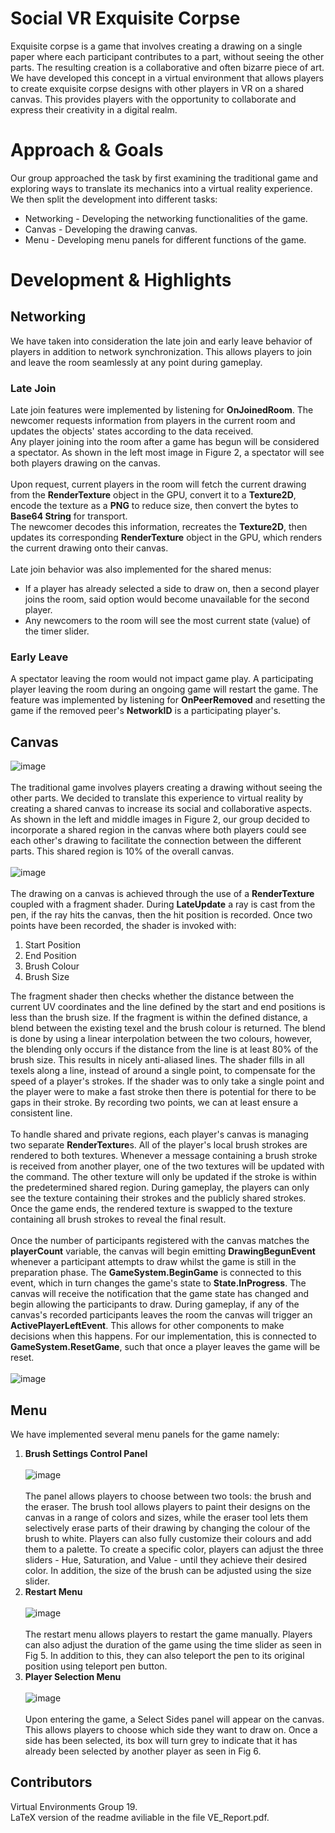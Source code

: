# Social VR Exquisite Corpse
Exquisite corpse is a game that involves creating a drawing on a single paper where each participant contributes to a part, without seeing the other parts. The resulting creation is a collaborative and often bizarre piece of art. </br>
We have developed this concept in a virtual environment that allows players to create exquisite corpse designs with other players in VR on a shared canvas. This provides players with the opportunity to collaborate and express their creativity in a digital realm.</br>
# Approach \& Goals
Our group approached the task by first examining the traditional game and exploring ways to translate its mechanics into a virtual reality experience. We then split the development into different tasks:
* Networking - Developing the networking functionalities of the game.
* Canvas - Developing the drawing canvas.
* Menu - Developing menu panels for different functions of the game.
# Development \& Highlights
## Networking
We have taken into consideration the late join and early leave behavior of players in addition to network synchronization. This allows players to join and leave the room seamlessly at any point during gameplay. 
### Late Join
Late join features were implemented by listening for **OnJoinedRoom**. The newcomer requests information from players in the current room and updates the objects' states according to the data received.</br>
Any player joining into the room after a game has begun will be considered a spectator. As shown in the left most image in Figure 2, a spectator will see both players drawing on the canvas. </br></br>
Upon request, current players in the room will fetch the current drawing from the **RenderTexture** object in the GPU, convert it to a **Texture2D**, encode the texture as a **PNG** to reduce size, then convert the bytes to **Base64 String** for transport. </br>
The newcomer decodes this information, recreates the **Texture2D**, then updates its corresponding **RenderTexture** object in the GPU, which renders the current drawing onto their canvas.</br></br>
Late join behavior was also implemented for the shared menus:
* If a player has already selected a side to draw on, then a second player joins the room, said option would become unavailable for the second player.
* Any newcomers to the room will see the most current state (value) of the timer slider.
### Early Leave
A spectator leaving the room would not impact game play. A participating player leaving the room during an ongoing game will restart the game. 
The feature was implemented by listening for **OnPeerRemoved** and resetting the game if the removed peer's **NetworkID** is a participating player's. 
## Canvas
![image](https://github.com/XDDz123/Social-VR-Exquisite-Corpse/assets/20507222/26a2840f-10f0-4ada-851d-42bf14e01fd6)</br></br>
The traditional game involves players creating a drawing without seeing the other parts. We decided to translate this experience to virtual reality by creating a shared canvas to increase its social and collaborative aspects.</br>
As shown in the left and middle images in Figure 2, our group decided to incorporate a shared region in the canvas where both players could see each other's drawing to facilitate the connection between the different parts. This shared region is 10\% of the overall canvas.
</br></br>![image](https://github.com/XDDz123/Social-VR-Exquisite-Corpse/assets/20507222/50608af2-0cad-4941-a1ba-5a4c8bb85c7f)</br></br>
The drawing on a canvas is achieved through the use of a **RenderTexture** coupled with a fragment shader. During **LateUpdate** a ray is cast from the pen, if the ray hits the canvas, then the hit position is recorded. Once two points have been recorded, the shader is invoked with:
1. Start Position
2. End Position
3. Brush Colour
4. Brush Size
   
The fragment shader then checks whether the distance between the current UV coordinates and the line defined by the start and end positions is less than the brush size. If the fragment is within the defined distance, a blend between the existing texel and the brush colour is returned. The blend is done by using a linear interpolation between the two colours, however, the blending only occurs if the distance from the line is at least 80\% of the brush size. This results in nicely anti-aliased lines. The shader fills in all texels along a line, instead of around a single point, to compensate for the speed of a player's strokes. If the shader was to only take a single point and the player were to make a fast stroke then there is potential for there to be gaps in their stroke. By recording two points, we can at least ensure a consistent line. </br></br>
To handle shared and private regions, each player's canvas is managing two separate **RenderTexture**s. All of the player's local brush strokes are rendered to both textures. Whenever a message containing a brush stroke is received from another player, one of the two textures will be updated with the command. The other texture will only be updated if the stroke is within the predetermined shared region. During gameplay, the players can only see the texture containing their strokes and the publicly shared strokes. Once the game ends, the rendered texture is swapped to the texture containing all brush strokes to reveal the final result.</br></br>
Once the number of participants registered with the canvas matches the **playerCount** variable, the canvas will begin emitting **DrawingBegunEvent** whenever a participant attempts to draw whilst the game is still in the preparation phase. The **GameSystem.BeginGame** is connected to this event, which in turn changes the game's state to **State.InProgress**. The canvas will receive the notification that the game state has changed and begin allowing the participants to draw. During gameplay, if any of the canvas's recorded participants leaves the room the canvas will trigger an **ActivePlayerLeftEvent**. This allows for other components to make decisions when this happens. For our implementation, this is connected to **GameSystem.ResetGame**, such that once a player leaves the game will be reset.
</br></br>![image](https://github.com/XDDz123/Social-VR-Exquisite-Corpse/assets/20507222/43d0c17b-2ac0-4fbd-939b-185ddaafd642)

## Menu
We have implemented several menu panels for the game namely:
1. **Brush Settings Control Panel** </br> </br>![image](https://github.com/XDDz123/Social-VR-Exquisite-Corpse/assets/20507222/2182e699-2216-42c7-a51e-ef6010adcb5e) </br></br> The panel allows players to choose between two tools: the brush and the eraser. The brush tool allows players to paint their designs on the canvas in a range of colors and sizes, while the eraser tool lets them selectively erase parts of their drawing by changing the colour of the brush to white. Players can also fully customize their colours and add them to a palette. To create a specific color, players can adjust the three sliders - Hue, Saturation, and Value - until they achieve their desired color. In addition, the size of the brush can be adjusted using the size slider.
2. **Restart Menu**</br></br> ![image](https://github.com/XDDz123/Social-VR-Exquisite-Corpse/assets/20507222/d6ec2d51-8a3a-4cf6-a035-e4cd2e3835b4) </br></br> The restart menu allows players to restart the game manually. Players can also adjust the duration of the game using the time slider as seen in Fig 5. In addition to this, they can also teleport the pen to its original position using teleport pen button.
3. **Player Selection Menu**</br></br> ![image](https://github.com/XDDz123/Social-VR-Exquisite-Corpse/assets/20507222/0a7bc710-6583-450f-a6e4-fac2c37cd2ea) </br></br> Upon entering the game, a Select Sides panel will appear on the canvas. This allows players to choose which side they want to draw on. Once a side has been selected, its box will turn grey to indicate that it has already been selected by another player as seen in Fig 6.

## Contributors
Virtual Environments Group 19. </br>
LaTeX version of the readme aviliable in the file VE_Report.pdf.
